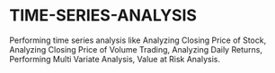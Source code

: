 # TIME-SERIES-ANALYSIS
Performing time series analysis like Analyzing Closing Price of Stock, Analyzing Closing Price of Volume Trading, Analyzing Daily Returns, Performing Multi Variate Analysis, Value at Risk Analysis.
